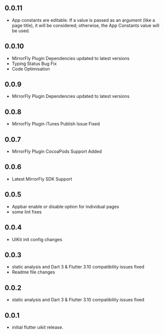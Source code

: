 ## 0.0.11
* App constants are editable. If a value is passed as an argument (like a page title), it will be considered; otherwise, the App Constants value will be used.

## 0.0.10
* MirrorFly Plugin Dependencies updated to latest versions
* Typing Status Bug Fix
* Code Optimisation

## 0.0.9
* MirrorFly Plugin Dependencies updated to latest versions

## 0.0.8
* MirrorFly Plugin iTunes Publish Issue Fixed

## 0.0.7
* MirrorFly Plugin CocoaPods Support Added

## 0.0.6
* Latest MirrorFly SDK Support

## 0.0.5

* Appbar enable or disable option for individual pages
* some lint fixes
## 0.0.4

* UIKit init config changes

## 0.0.3

* static analysis and Dart 3 & Flutter 3.10 compatibility issues fixed
* Readme file changes

## 0.0.2

* static analysis and Dart 3 & Flutter 3.10 compatibility issues fixed
## 0.0.1

* initial flutter uikit release.